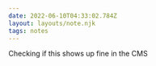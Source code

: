 ```yaml
---
date: 2022-06-10T04:33:02.784Z
layout: layouts/note.njk
tags: notes
---
```

Checking if this shows up fine in the CMS